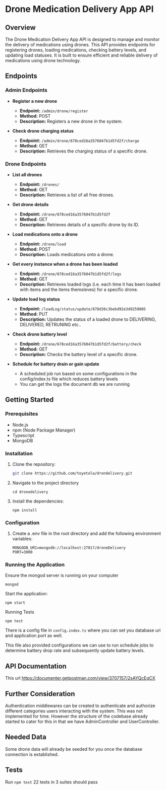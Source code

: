 # Drone Medication Delivery App API

## Overview

The Drone Medication Delivery App API is designed to manage and monitor the delivery of medications using drones. This API provides endpoints for registering drones, loading medications, checking battery levels, and updating load statuses. It is built to ensure efficient and reliable delivery of medications using drone technology.

## Endpoints

### Admin Endpoints

- **Register a new drone**
  - **Endpoint:** `/admin/drone/register`
  - **Method:** POST
  - **Description:** Registers a new drone in the system.

- **Check drone charging status**
  - **Endpoint:** `/admin/drone/678ced16a3576047b1d5fd2f/charge`
  - **Method:** GET
  - **Description:** Retrieves the charging status of a specific drone.

### Drone Endpoints

- **List all drones**
  - **Endpoint:** `/drones/`
  - **Method:** GET
  - **Description:** Retrieves a list of all free drones.

- **Get drone details**
  - **Endpoint:** `/drone/678ced16a3576047b1d5fd2f`
  - **Method:** GET
  - **Description:** Retrieves details of a specific drone by its ID.

- **Load medications onto a drone**
  - **Endpoint:** `/drone/load`
  - **Method:** POST
  - **Description:** Loads medications onto a drone.

- **Get every instance when a drone has been loaded**
  - **Endpoint:** `/drone/678ced16a3576047b1d5fd2f/logs`
  - **Method:** GET
  - **Description:** Retrieves loaded logs (i.e. each time it has been loaded with items and the items themsleves) for a specific drone.

- **Update load log status**
  - **Endpoint:** `/loadLog/status/update/678d36c3bebd92e3d9259805`
  - **Method:** PUT
  - **Description:** Updates the status of a loaded drone to DELIVERING, DELIVERED, RETRUNING etc..

- **Check drone battery level**
  - **Endpoint:** `/drone/678ced16a3576047b1d5fd2f/battery/check`
  - **Method:** GET
  - **Description:** Checks the battery level of a specific drone.

- **Schedule for battery drain or gain update**
    - A scheduled job run based on some configurations in the config/index.ts file which reduces battery levels
    - You can get the logs the document db we are running

## Getting Started

### Prerequisites

- Node.js
- npm (Node Package Manager)
- Typescript
- MongoDB

### Installation

1. Clone the repository:
   ```bash
   git clone https://github.com/toyetola/drondelivery.git
   ```

2. Navigate to the project directory

    ```
    cd dronedelivery
    ```

3. Install the dependencies:
    ```
    npm install
    ```
### Configuration

1. Create a .env file in the root directory and add the  following environment variables:
    ```
    MONGODB_URI=mongodb://localhost:27017/droneDelivery
    PORT=3000
    ```
### Running the Application

Ensure the mongod server is running on your computer

```
mongod
```
Start the application:
```
npm start
```
Running Tests
```
npm test
```

There is a config file in ```config.index.ts``` where you can set you database uri and application port as well.

This file also provided configurations we can use to run schedule jobs to determine battery drop rate and subsequently update battery levels.

## API Documentation

This url
https://documenter.getpostman.com/view/3707157/2sAYQcEqCX


## Further Consideration

Authentication middlewares can be created to authenticate and authorize different categories users interacting with the system. This was not implemented for time. However the structure of the codebase already started to cater for this in that we have AdminController and UserController.

## Needed Data
Some drone data will already be seeded for you once the database connection is extablished.

## Tests
Run ```npm test``` 22 tests in 3 suites should pass 